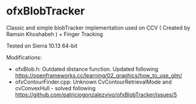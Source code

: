 # ofxBlobTracker
Classic and simple blobTracker implementation used on CCV ( Created by Ramsin Khoshabeh ) + Finger Tracking

Tested on Sierra 10.13 64-bit

Modifications:

- ofxBlob.h: Outdated distance function. Updated following https://openframeworks.cc/learning/02_graphics/how_to_use_glm/
- ofxContourFinder.cpp: Unknown CvContourRetrievalMode and cvConvexHull - solved following https://github.com/patriciogonzalezvivo/ofxBlobTracker/issues/5
